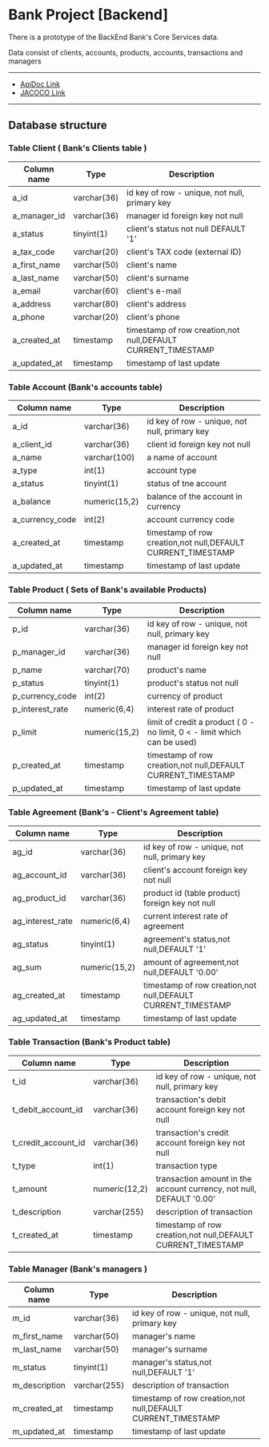 # Bank Project [Backend]

 There is a prototype of the BackEnd Bank's Core Services data.

 Data consist of clients, accounts, products, accounts, transactions and managers
___

* [ApiDoc Link](http://localhost:8080/swagger-ui/index.html) 
* [JACOCO Link](http://localhost:63342/BankWebApp/target/site/jacoco/index.html?_ijt=fthj7nhoeqb244etd5lb9cba13&_ij_reload=RELOAD_ON_SAVE)
___
## Database structure

### Table Client ( Bank's Clients table )

| Column name | Type        | Description                                                  |
|-------------|-------------|--------------------------------------------------------------|
| a_id        | varchar(36) | id key of row - unique, not null, primary key                |
| a_manager_id| varchar(36) | manager id foreign key not null                              |
| a_status    | tinyint(1)  | client's status     not null    DEFAULT '1'                             |
| a_tax_code  | varchar(20) | client's TAX code (external ID)                              |
| a_first_name| varchar(50) | client's name                                                |
| a_last_name | varchar(50) | client's surname                                             |
| a_email     | varchar(60) | client's e-mail                                              |
| a_address   | varchar(80) | client's address                                             |
| a_phone     | varchar(20) | client's phone                                               |
| a_created_at| timestamp   | timestamp of row creation,not null,DEFAULT CURRENT_TIMESTAMP |
| a_updated_at| timestamp   | timestamp of last update                                     |



### Table Account (Bank's accounts table)

| Column name     | Type          | Description                                                  |
|-----------------|---------------|--------------------------------------------------------------|
| a_id            | varchar(36)   | id key of row - unique, not null, primary key                |
| a_client_id     | varchar(36)   | client id   foreign key  not null                            |         
| a_name          | varchar(100)  | a name of account                                            |                              
| a_type          | int(1)        | account type                                                 |                                   
| a_status        | tinyint(1)    | status of tne account                                        |                          
| a_balance       | numeric(15,2) | balance of the account in currency                           | 
| a_currency_code | int(2)        | account currency code                                        |                          
| a_created_at    | timestamp     | timestamp of row creation,not null,DEFAULT CURRENT_TIMESTAMP |
| a_updated_at    | timestamp     | timestamp of last update                                     |

### Table Product ( Sets of Bank's available Products)
| Column name     | Type          | Description                                                              |
|-----------------|---------------|--------------------------------------------------------------------------|
| p_id            | varchar(36)   | id key of row - unique, not null, primary key                            |
| p_manager_id    | varchar(36)   | manager id   foreign key   not null                                      |
| p_name          | varchar(70)   | product's name                                                           |
| p_status        | tinyint(1)    | product's status         not null                                        |
| p_currency_code | int(2)        | currency of product                                                      |
| p_interest_rate | numeric(6,4)  | interest rate of product                                                 |
| p_limit         | numeric(15,2) | limit of credit a product ( 0 - no limit, 0 < - limit which can be used) |
| p_created_at    | timestamp     | timestamp of row creation,not null,DEFAULT CURRENT_TIMESTAMP             |
| p_updated_at    | timestamp     | timestamp of last update                                                 |

### Table Agreement (Bank's - Client's  Agreement table)

| Column name       | Type          | Description                                                  |
|-------------------|---------------|--------------------------------------------------------------|
| ag_id             | varchar(36)   | id key of row - unique, not null, primary key                |
| ag_account_id     | varchar(36)   | client's account  foreign key not null                       | 
| ag_product_id     | varchar(36)   | product id (table product) foreign key not null              | 
| ag_interest_rate  | numeric(6,4)	 | current interest rate of agreement                           | 
| ag_status         | tinyint(1)    | agreement's status,not null,DEFAULT '1'                      | 
| ag_sum            | numeric(15,2) | amount of agreement,not null,DEFAULT '0.00'                  | 
| ag_created_at     | timestamp     | timestamp of row creation,not null,DEFAULT CURRENT_TIMESTAMP | 
| ag_updated_at     | timestamp     | timestamp of last update                                     | 

 ### Table Transaction (Bank's Product table) 

| Column name          | Type          | Description                                                          |
|----------------------|---------------|----------------------------------------------------------------------|
| 	t_id                | varchar(36)   | id key of row - unique, not null, primary key                        | 
| 	t_debit_account_id  | varchar(36)   | transaction's debit account foreign key not null                     | 
| 	t_credit_account_id | varchar(36)   | transaction's credit account foreign key not null                    | 
| 	t_type              | int(1)        | transaction type                                                     | 
| 	t_amount            | numeric(12,2) | transaction amount in the account currency, not null, DEFAULT '0.00' | 
| 	t_description       | varchar(255)  | description of transaction                                           | 
| 	t_created_at        | timestamp     | timestamp of row creation,not null,DEFAULT CURRENT_TIMESTAMP         | 

 ### Table Manager (Bank's managers )

| Column name    | Type          | Description                                                  |
|----------------|---------------|--------------------------------------------------------------|
| 	m_id          | varchar(36)   | id key of row - unique, not null, primary key                | 
| 	m_first_name  | varchar(50)   | manager's name                                               | 
| 	m_last_name   | varchar(50)   | manager's surname                                            | 
| 	m_status      | tinyint(1)    | manager's status,not null,DEFAULT '1'                        | 
| 	m_description | varchar(255)  | description of transaction                                   | 
| 	m_created_at  | timestamp     | timestamp of row creation,not null,DEFAULT CURRENT_TIMESTAMP |
| m_updated_at   | timestamp     | timestamp of last update                                     | 